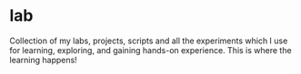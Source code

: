 # lab
Collection of my labs, projects, scripts and all the experiments which I use for learning, exploring, and gaining hands-on experience. This is where the learning happens!
